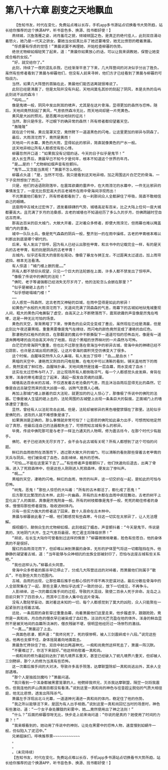 # 第八十六章 剧变之天地飘血
        【告知书友，时代在变化，免费站点难以长存，手机app多书源站点切换看书大势所趋，站长给你推荐的这个换源APP，听书音色多、换源、找书都好使！】
       燕倾城，沉鱼落雁之姿，闭月羞花之貌，倾城倾国之色，是真正的绝代佳人，此刻双目涌动着怒火，她乃是一代天之骄女，要她当女奴真比杀了她还要难受，她无比愤怒的瞪着萧晨。
       “俘虏要有俘虏的觉悟！”萧晨说罢不再理她，开始检查柳暮的伤势。
       绝世尤物柳如烟轻笑了起来，道：“萧晨你如果放心的话，可以让我来调教她，保管让她变成合格的女奴。”
       “好，就交给你了。”
       此刻，持续了一夜的混乱杀戮，已经渐渐平息了下来，几大阵营间的对决似乎分出了胜负。虽然有些修者看到了萧晨与柳暮他们，但没有人前来寻衅，他们方才已经看到了萧晨与柳暮的可怕战力。
       当然，如果几大阵营的首脑在此，萧晨他们能否逃离就很难说了。
       此刻已经是清晨了，但是太阳并没有升起，天地间莫名其妙的刮起了阴风，本是炎热的岛屿此刻说不出的森冷！
       “呜呜……”
       像是鬼啸一般，阴风中发出刺耳的啸声，尤其是在这片骨海，显得更加的森然与恐怖。随后，天地间竟然刮起了黄风，气息依然森冷无比，而天地间却是一片死黄色。
       黄风是大凶的预兆，是恶魔冲出地狱的征兆！
       当然，那只是传言。不过眼下的确异常的森然！所有修者都仰望着天空。
       “轰隆隆”
       就在这个时候，黄云笼罩天空，竟然劈下一道道黑色的闪电，让这里更加的邪异与阴森了。
       最后，大雨滂沱而下，竟然是黄雨！
       天地间一片水幕，黄色的大雨，显得如此的邪异，简直就像黄色的尸水一般。
       这天地异相让所有人都感觉有些心悸。
       柳暮忽然开口道：“如果我没有记错的话，今天的日子似乎是鬼节！”
       进入长生界后，萧晨早已不知今夕是何年，根本不知道这个世界的年月。
       “是……是的！”尤物柳如烟声音有些颤抖。
       “鬼节……又怎能当真呢！”萧晨不怎么相信。
       柳暮点头道：“是，当然不可信。我只是看到这天地异相，加之周围这片白茫茫的骨海，一下子突然想到了而已。”
       只是，他们的话语刚刚落毕，在震耳欲聋的雷声中，在大雨滂沱的水幕中，一件无比邪异的事情发生了，一座无比恢宏高大的古老城市在雨中骨海间浮现而出！
       不光萧晨他们看到了，所有修者都看到了，在一刹那间众人全都屏住了呼吸，简直不敢相信自己的眼睛。
       这座雨中古城太过宏伟了，透发着磅礴的气势，城墙高足有百米，比之大陆上任何一座大城都要高大。且充满了岁月的沧桑感，古老的城墙也不知道经历了多么久的岁月，仿佛跨越时空自远古而来。
       那高达百米的巨大城门，大敞大开着，正对着众多修者，即便大雨滂沱，但雨幕也难以掩盖城门内的景象。
       城中一队队士兵，像是死气森森的阴兵一般，整齐划一的在雨中操练，古老的甲胄根本难以判断出到底是哪个朝代的。
       后来，有人发出了惊呼，因为有人已经认出那些甲胄，和古书中的记载完全一样，有的是天兵的古老甲胄，有的则是阴兵的古老甲胄！
       古城内，似乎还有庞大的兽影在晃动，像极了暴龙与狮王龙，不过距离太过遥远，加上雨帘遮挡，根本无法看清。
       有人惊道：“城门楼上嵌的是……”
       所有人都不禁仰头观望，只见一个巨大的法轮嵌在上面，许多人都不禁发出了惊呼声。
       “像极了传说中的佛陀的法轮！”
       “佛陀、老子等诸强都已经消失无尽岁月了，他的法轮怎么会嵌在那里？”
       “似乎是被砸上去的！”
       “似乎想砸塌城门楼！”
       ……
       众人感觉一阵森然，这古老而又神秘的巨城，在雨中显得是如此的邪异！
       如黄色尸水般的大雨滂沱而下，天道间充满了阴森森的气息，雨幕下的古城如地狱鬼城重现人间，粗大的黑色闪电撕裂了虚空，自高天之上不断劈落而下，震耳欲聋的声音像是厉鬼在咆哮，这是一种无比可怕的场景。
       黄色的天空，渐渐黑暗了下来，惨黄色的云朵完全变成了墨云，虽然现在已经是清晨，但是此刻比午夜还要黑暗，重重黑雾像是鬼气在缭绕，而闪电的颜色竟然变成了凄艳的血红色。
       那凄艳的红格外的刺目，在那翻滚的魔云中不断撕裂下一道道可怕的恐怖血光，像是有一道道奔腾咆哮的血河自高天冲向了地面，将这个黑暗的世界映衬的一片森然与可怖。
       白茫茫的骨海阴气重重，但也比不过那坐落在骨海当中的邪异古城，骨海中央的神碑已经不见踪影，也许是古城出现的原因，让这片骨海的面积凭空仿佛变大了很多。
       这个时候，血腥味突然传入众人鼻端，有人发出了惊呼：“血……是血水！”
       黑暗的天空中，凄艳而又刺目的闪电狂舞，在电光中可以清晰的看到，铺天盖地而下的雨点，竟然变成了鲜红色，血腥味扑鼻，天地间竟然是挂着一层血幕，雨水变成了血水！
       这实在太过恐怖与吓人了，这让现场所有人都倒吸凉气，每一个人都感觉头皮发麻，脊背在发寒，浑身的寒毛都竖立了起来，涌起一股发自灵魂的战栗。
       城墙高达百余米的古城，不仅透发着古老沧桑的气息，而且沐浴血雨后显得无比的森然，它像是自远古破空而来的庞大凶兽一般，凶煞气息慑人心魄。
       再加上那城门楼上嵌着的巨大法轮，就更加的的让人惊心了，那像极了传说中的佛陀的法器。它像是被人生猛的砸上去的，法轮周围的古城壁上出现一条条巨大的裂痕，正面城门上的墙体遭受了重创。
       显然，曾经有人以法轮攻击此城。但是，法轮却被邪异的黑色墙壁禁锢在了那里。法轮似乎是佛陀的，进攻的人就不难想象是谁了。
       如果猜测是正确的，那么事情就非常可怕了！让慈悲的佛陀如此奋力出手，可想而知他定然动了真怒，但最后连自己的法器都失去了，可想而知古城有多么的邪异。
       毕竟，传说中佛陀那可是与老子一样法力通天的人物啊，修为震古烁今，在那个时代少有敌手。
       佛陀、老子已经消失无尽岁月了，会不会与此古城有关呢？所有人都想到了这个可怕的问题。
       鲜红的血雨依然在洒落而下，透过那大敞大开的城门，可以清晰的看到那些穿着古老甲胄的天兵与阴兵，他们被染成了血色，血影绰绰，格外的恐怖。
       “可怕……不能在这里呆下去了……”有些修者声音都颤抖了，他们快速向后退去，出离了骨海，进入了死寂森林中，但是这些人刚刚进入死寂森林，便发出了惨叫声。
       “啊……”
       黑暗的天空，凄艳的闪电，鲜红的血雨，惨厉的叫声，这一切交织在一起，是如此的可怕与恐怖。
       “树鬼，恶鬼！”那些人惊恐的大叫着：“所有的古木都活了，都化成了恶鬼！”
       后方那无比繁茂的古木林，此刻一片幽森，所有的古木都在血雨中疯狂舞动，古老的树干上显化出了人的面部，真像是厉鬼附身一般。所有的树枝都像是鬼手一般，死死的勒住修者的身体，慢慢将那些修者腐蚀，吸收进树体内。
       只有一些实力强大的修者逃了回来，数十人丧命在古木林中。
       萧晨与柳暮彼此看了一眼，他们都感觉有些森寒，今日这一切实在太邪异了，让人无法理解。
       烟视媚行，颠倒众生的尤物柳如烟，此刻收起了媚态，声音颤抖着：“今天是鬼节，传说是真的，天地阴门大开，生之气息将最弱，死亡君主将降临世界！”
       “胡说，在长生大陆你可曾看到过这样的情景？”柳暮微微咳嗽着，脸色有些苍白，他的身体真的不是很好。
       猩红的血雨滂沱而下，但却难以淋到萧晨的身体，无形的护体罡气将这一切都阻挡在外，他静静的凝望着古城，道：“当年能够与众神相抗的龙族全部被封印了，恐怕与这座古城有些关系吧。”
       “我也这样认为。”柳暮点头同意。
       骨海中众多修者的厮杀早已停止了，分成几大阵营远远的对峙着，而萧晨他们则属于“散兵”，不在那些大势力范围内。
       古城、血雨的出现，让那些幕后推手也都心惊的不得不再次密谋对话，最后分散在骨海中的人全部聚集在了一起，那些主要人物似乎达成了一致的协议，放下一切成见，不再争斗。
       人影绰绰，这一次的幕后推手间的过招，导致的大混战，致使二百余人死于非命。龙岛之上目前只剩下了四百余人，而其中三百余人集中在这片骨海。
       没有人敢轻举妄动，面对着这未知的一切，每个人都感觉到了莫大的凶险，众人只能聚在一起紧张的注视着古城。
       远处，一条孤寂的身影穿过重重血幕，向着萧晨他们这里走来，他步履虚浮，踉踉跄跄，竟然是一真和尚，月白色的僧衣早已被染成了血红色，淡淡的光芒充盈在他的体外，浑身的鲜血显然不是被天地间的血幕所浇淋的，僧衣残破不堪，很明显他经历过一场惨烈的激战。
       “一真……”萧晨迎了上去。
       一真面色悲凄，颤声道：“我师兄死了，死的很惨啊，被人三剑震碎成十八段。”说完这些话，他再也支撑不住，身体摇晃着向地面栽去。
       萧晨急忙搀扶住了他，双目中射出两道神光。一痴和尚竟然这样死去了，萧晨一阵沉默。
       “不要难过了，你活下来就好。”他这样劝慰着一真和尚。
       一痴和尚的修为最起码达到了蜕凡境界五重天，甚至已经破入了蜕凡境界六重天，但却被人三剑劈碎，那个人的修为当真有些恐怖。
       这一次幕后推手间的大对决，导致许多高手殒落，达摩联盟除却一真和尚逃出外，其余人全部遇难。
       “那个人是独孤剑魔吗？”萧晨问道。
       “我只看到一个浑身都被黑雾笼罩的人，他劈碎我师兄，灭杀我达摩联盟，隔空一剑将我震伤，但我连他的庐山真面目都没有看清。”说到这里一真和尚的神色与往昔超尘脱俗的气质大相径庭，他无比悲愤，透发出阵阵杀气。
       萧晨左手浮现出北斗光幕，一道道神光涌进一真和尚的体内，稳定住了他的伤势。
       “我之所以能够活下来，是因为有人出手相救。”说到这里一真和尚回忆当时的场景时，神色有些激动，道：“一个女子身处朦胧的彩雾中，她……竟然使用出了神之法则！”
       “什么？”后面的柳暮惊呀无比，快步走上前来询问道：“你说的是真的？她使用了时间的力量？！”
       “我亲眼看到的，她动用了传说中的神则，让处在黑雾中的恐怖人物，速度慢到如蜗牛一般，仿似陷入了泥沼中。”
       兄弟姐妹们，呼唤推荐票~~~~~~~~~~~~
       。
       。
       。（未完待续）
       【告知书友，时代在变化，免费站点难以长存，手机app多书源站点切换看书大势所趋，站长给你推荐的这个换源APP，听书音色多、换源、找书都好使！】